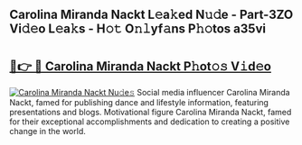 ## Carolina Miranda Nackt L𝚎a𝚔ed N𝚞𝚍e - Part-3ZO Vi𝚍𝚎o L𝚎a𝚔s - H𝚘𝚝 O𝚗𝚕yf𝚊ns P𝚑𝚘tos a35vi

# <h2><a href="http://kf5nby.oniu.top/?m=Carolina+Miranda+Nackt">🔗👉 🔴 Carolina Miranda Nackt P𝚑ot𝚘𝚜 V𝚒d𝚎o</a></h2>

[![Carolina Miranda Nackt Nu𝚍e𝚜](https://i.imgur.com/0qMVB7G.gif)](http://kf5nby.oniu.top/?m=Carolina+Miranda+Nackt)
Social media influencer Carolina Miranda Nackt, famed for publishing dance and lifestyle information, featuring presentations and blogs. Motivational figure Carolina Miranda Nackt, famed for their exceptional accomplishments and dedication to creating a positive change in the world.  
